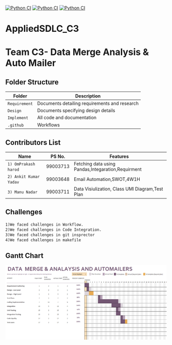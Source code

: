 [![Python CI](https://github.com/99003713/AppliedSDLC_C3/actions/workflows/python_main.yml/badge.svg)](https://github.com/99003713/AppliedSDLC_C3/actions/workflows/python_main.yml) 
[![Python CI](https://github.com/99003713/AppliedSDLC_C3/actions/workflows/python_main.yml/badge.svg)](https://github.com/99003713/AppliedSDLC_C3/actions/workflows/python_main.yml)
[![Python CI](https://github.com/99003713/AppliedSDLC_C3/actions/workflows/python_main.yml/badge.svg)](https://github.com/99003713/AppliedSDLC_C3/actions/workflows/python_main.yml)

# AppliedSDLC_C3
# Team C3- Data Merge Analysis & Auto Mailer 


## Folder Structure
Folder             | Description
-------------------| -----------------------------------------
`Requirement`      | Documents detailing requirements and research
`Design`           | Documents specifying design details
`Implement`        | All code and documentation
`.github`          | Workflows 

## Contributors List

Name                             |   PS No.  |    Features    |       
---------------------------------|-----------|----------------|
`1) OmPrakash harod`             | 99003713  | Fetching data using Pandas,Integaration,Requirment|    
`2) Ankit Kumar Yadav`           | 99003648  | Email Automation,SWOT,4W1H|  
`3) Manu Nadar     `             | 99003711  | Data Visiulization, Class UMl Diagram,Test Plan|        

## Challenges

    1)We faced challenges in Workflow.
    2)We faced challenges in Code Integration.
    3)We faced challenges in git insprector
    4)We faced challenges in makefile

<h2> Gantt Chart </h2>

![](https://github.com/99003713/AppliedSDLC_C3/blob/main/1_Requirements/Gantt_Chart.PNG)

